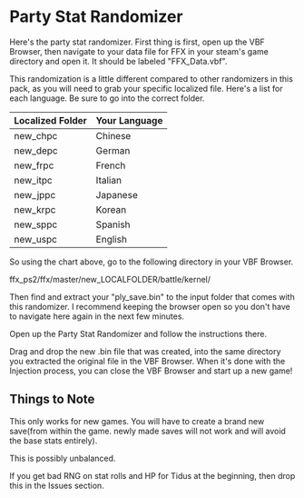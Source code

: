 # Party Stat Randomizer

Here's the party stat randomizer. First thing is first, open up the VBF Browser, then navigate to your data file for FFX in your steam's game directory and open it. It should be labeled "FFX_Data.vbf".

This randomization is a little different compared to other randomizers in this pack, as you will need to grab your specific localized file. Here's a list for each language. Be sure to go into the correct folder.

| Localized Folder | Your Language |
|-------------------|-------------------------|
|new_chpc|Chinese|
|new_depc|German|
|new_frpc|French|
|new_itpc|Italian|
|new_jppc|Japanese|
|new_krpc|Korean|
|new_sppc|Spanish|
|new_uspc|English|

So using the chart above, go to the following directory in your VBF Browser.

ffx_ps2/ffx/master/new_LOCALFOLDER/battle/kernel/

Then find and extract your "ply_save.bin" to the input folder that comes with this randomizer. I recommend keeping the browser open so you don't have to navigate here again in the next few minutes.

Open up the Party Stat Randomizer and follow the instructions there.

Drag and drop the new .bin file that was created, into the same directory you extracted the original file in the VBF Browser. When it's done with the Injection process, you can close the VBF Browser and start up a new game!

## Things to Note

This only works for new games. You will have to create a brand new save(from within the game. newly made saves will not work and will avoid the base stats entirely).

This is possibly unbalanced.

If you get bad RNG on stat rolls and HP for Tidus at the beginning, then drop this in the Issues section.
